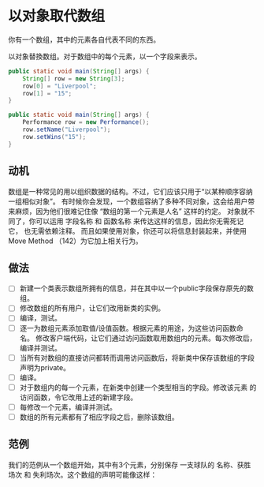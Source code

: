 # 以对象取代数组
你有⼀个数组，其中的元素各⾃代表不同的东⻄。 

以对象替換数组。对于数组中的每个元素，以⼀个字段来表示。

```java
public static void main(String[] args) {
    String[] row = new String[3];
    row[0] = "Liverpool";
    row[1] = "15";
}
```

```java
public static void main(String[] args) {
    Performance row = new Performance();
    row.setName("Liverpool");
    row.setWins("15");
}
```

## 动机

数组是⼀种常⻅的⽤以组织数据的结构。不过，它们应该只⽤于“以某种顺序容纳⼀组相似对象”。
有时候你会发现，⼀个数组容纳了多种不同对象，这会给⽤户带来麻烦，因为他们很难记住像 “数组的第⼀个元素是⼈名” 这样的约定。
对象就不同了，你可以运⽤ 字段名称 和 函数名称 来传达这样的信息，因此你⽆需死记它， 也⽆需依赖注释。
⽽且如果使⽤对象，你还可以将信息封装起来，并使⽤Move Method （142）为它加上相关⾏为。


## 做法

-[ ] 新建⼀个类表示数组所拥有的信息，并在其中以⼀个public字段保存原先的数组。
-[ ] 修改数组的所有⽤户，让它们改⽤新类的实例。 
-[ ] 编译，测试。 
-[ ] 逐⼀为数组元素添加取值/设值函数。根据元素的⽤途，为这些访问函数命名。
   修改客户端代码，让它们通过访问函数取⽤数组内的元素。每次修改后， 编译并测试。
-[ ] 当所有对数组的直接访问都转⽽调⽤访问函数后，将新类中保存该数组的字段声明为private。
-[ ] 编译。
-[ ] 对于数组内的每⼀个元素，在新类中创建⼀个类型相当的字段。修改该元素 的访问函数，令它改⽤上述的新建字段。
-[ ] 每修改⼀个元素，编译并测试。 
-[ ] 数组的所有元素都有了相应字段之后，删除该数组。

## 范例

我们的范例从⼀个数组开始，其中有3个元素，分别保存 ⼀⽀球队的 名称、获胜场次 和 失利场次。这个数组的声明可能像这样：